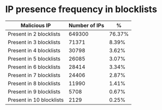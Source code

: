 # IP presence frequency in blocklists
| Malicious IP | Number of IPs | % |
|----|----|----|
| Present in 2 blocklists | 649300 | 76.37% |
| Present in 3 blocklists | 71371 | 8.39% |
| Present in 4 blocklists | 30798 | 3.62% |
| Present in 5 blocklists | 26085 | 3.07% |
| Present in 6 blocklists | 28414 | 3.34% |
| Present in 7 blocklists | 24406 | 2.87% |
| Present in 8 blocklists | 11990 | 1.41% |
| Present in 9 blocklists | 5708 | 0.67% |
| Present in 10 blocklists | 2129 | 0.25% |
